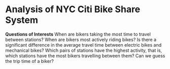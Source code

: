 # Analysis of NYC Citi Bike Share System

__Questions of Interests__
When are bikers taking the most time to travel between stations?
When are bikers most actively riding bikes?
Is there a significant difference in the average travel time between electric bikes and mechanical bikes?
Which pairs of stations have the highest activity, that is, which stations have the most bikers travelling between them?
Can we guess the trip time of a biker?
